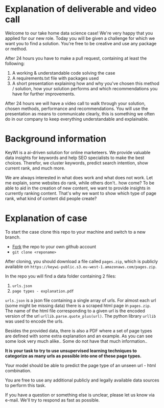 # Explanation of deliverable and video call

Welcome to our take home data science case! We're very happy that you applied for our new role.
Today you will be given a challenge for which we want you to find a solution.
You're free to be creative and use any package or method. 

After 24 hours you have to make a pull request, containing at least the following:

1. A working & understandable code solving the case
2. A requirements.txt file with packages used
3. A short presentation explaining how and why you've chosen this method / solution, 
       how your solution performs and which recommendations you have for further improvements. 

After 24 hours we will have a video call to walk through your solution, chosen methods, performance and recommendations. You will use the presentation as means to communicate clearly, this is something we often do in our company to keep everything understandable and explainable.

# Background information
KeyWI is a ai-driven solution for online marketeers. We provide valuable data insights for keywords and help SEO specialists to make the best choices. Therefor, we cluster keywords, predict search intention, show current rank, and much more. 

We are always interested in what does work and what does not work. Let me explain, some websites do rank, while others don't.. how come? To be able to aid in the creation of new content, we want to provide insights in currently ranking content. That's why we want to show which type of page rank, what kind of content did people create?

# Explanation of case

To start the case clone this repo to your machine and switch to a new branch.
- [Fork](https://docs.github.com/en/get-started/quickstart/fork-a-repo) the repo to your own github account
- `git clone <reponame>`

After cloning, you should download a file called `pages.zip`,
which is publicly available on `https://keywi-public.s3.eu-west-1.amazonaws.com/pages.zip`.

In the repo you will find a data folder containing 2 files:
1. `urls.json`
1. `page types - explanation.pdf`

`urls.json` is a json file containing a single array of urls. For almost
each url (some might be missing data) there is a scraped html page in `pages.zip`.
The name of the html file corresponding to a given url is the encoded version of the url `urllib.parse.quote_plus(url)`.
The python library `urllib` was used to encode the urls.

Besides the provided data, there is also a PDF where a set of page types are defined with some extra explanation and an example. As you can see some look very much alike.. Some do not have that much information.. 

**It is your task to try to use unsupervised learning techniques to categorize as many urls as possible into one of these page types.**

Your model should be able to predict the page type of an unseen url - html combination.

You are free to use any additional publicly and legally available data sources to perform this task. 

If you have a question or something else is unclear, please let us know via e-mail. We'll try to respond as fast as possible.

